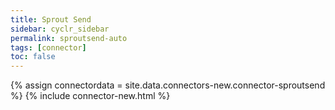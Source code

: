 ```yaml
---
title: Sprout Send
sidebar: cyclr_sidebar
permalink: sproutsend-auto
tags: [connector]
toc: false
---
```

{% assign connectordata = site.data.connectors-new.connector-sproutsend %}
{% include connector-new.html %}	